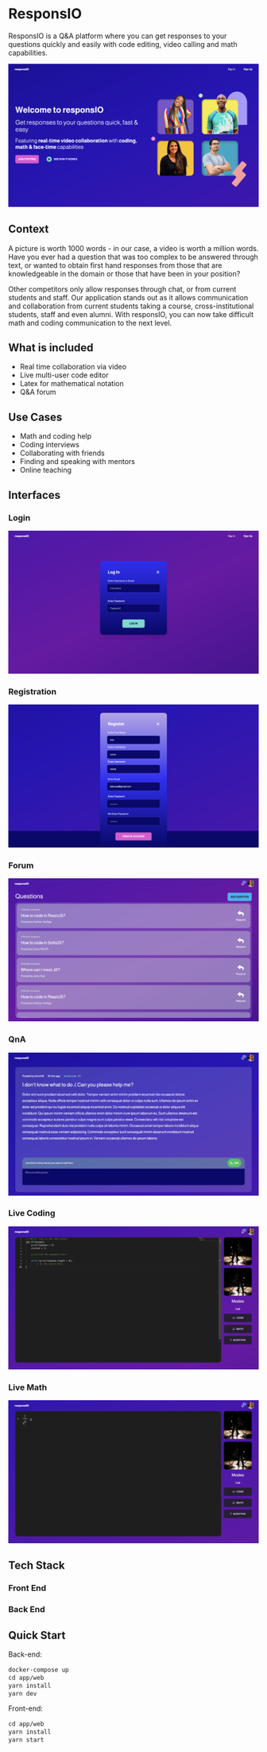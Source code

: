 # ResponsIO

ResponsIO is a Q&A platform where you can get responses to your questions quickly and easily with code editing, video calling and math capabilities.

![Image of splashpage](./readme-assets/splash.png)


## Context
A picture is worth 1000 words - in our case, a video is worth a million words. Have you ever had a question that was too complex to be answered through text, or wanted to obtain first hand responses from those that are knowledgeable in the domain or those that have been in your position? 

Other competitors only allow responses through chat, or from current students and staff. Our application stands out as it allows communication and collaboration from current students taking a course, cross-institutional students, staff and even alumni. With responsIO, you can now take difficult math and coding communication to the next level.

## What is included
- Real time collaboration via video
- Live multi-user code editor
- Latex for mathematical notation
- Q&A forum

## Use Cases
- Math and coding help
- Coding interviews
- Collaborating with friends
- Finding and speaking with mentors
- Online teaching

## Interfaces
### Login
![Image of splashpage](./readme-assets/login.png)


### Registration
![Image of splashpage](./readme-assets/register.png)


### Forum
![Image of splashpage](./readme-assets/forum.png)


### QnA
![Image of splashpage](./readme-assets/question.png)


### Live Coding
![Image of splashpage](./readme-assets/collab-coding.png)


### Live Math
![Image of splashpage](./readme-assets/collab-math.png)



## Tech Stack
### Front End
### Back End


## Quick Start
Back-end:
```
docker-compose up
cd app/web
yarn install
yarn dev
```

Front-end:
```
cd app/web
yarn install
yarn start
```


